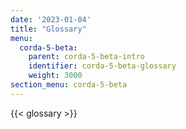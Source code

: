 ```yaml
---
date: '2023-01-04'
title: "Glossary"
menu:
  corda-5-beta:
    parent: corda-5-beta-intro
    identifier: corda-5-beta-glossary
    weight: 3000
section_menu: corda-5-beta
---
```


{{< glossary >}}
